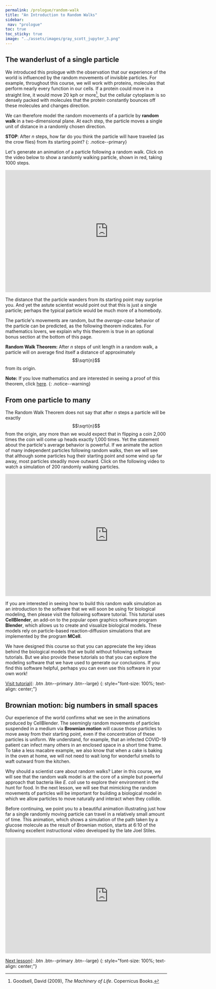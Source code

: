 ```yaml
---
permalink: /prologue/random-walk
title: "An Introduction to Random Walks"
sidebar:
 nav: "prologue"
toc: true
toc_sticky: true
image: "../assets/images/gray_scott_jupyter_3.png"
---
```


## The wanderlust of a single particle

We introduced this prologue with the observation that our experience of the world is influenced by the random movements of invisible particles. For example, throughout this course, we will work with proteins, molecules that perform nearly every function in our cells. If a protein could move in a straight line, it would move 20 kph or more[^machinery], but the cellular cytoplasm is so densely packed with molecules that the protein constantly bounces off these molecules and changes direction.

We can therefore model the random movements of a particle by **random walk** in a two-dimensional plane. At each step, the particle moves a single unit of distance in a randomly chosen direction.

**STOP**: After *n* steps, how far do you think the particle will have traveled (as the crow flies) from its starting point?
{: .notice--primary}

Let's generate an animation of a particle following a random walk. Click on the video below to show a randomly walking particle, shown in red, taking 1000 steps.

<iframe width="640" height="380" src="https://www.youtube-nocookie.com/embed/htggKpDKQDk" frameborder="0" allowfullscreen></iframe>

The distance that the particle wanders from its starting point may surprise you. And yet the astute scientist would point out that this is just a single particle; perhaps the typical particle would be much more of a homebody.

The particle's movements are random, but the *average-case* behavior of the particle can be predicted, as the following theorem indicates. For mathematics lovers, we explain why this theorem is true in an optional bonus section at the bottom of this page.

**Random Walk Theorem:** After *n* steps of unit length in a random walk, a particle will on average find itself a distance of approximately $$\sqrt{n}$$ from its origin.

**Note:** If you love mathematics and are interested in seeing a proof of this theorem, click <a href="../assets/tex/random_walk_theorem.pdf" download>here</a>.
{: .notice--warning}

## From one particle to many

The Random Walk Theorem does not say that after *n* steps a particle will be exactly $$\sqrt{n}$$ from the origin, any more than we would expect that in flipping a coin 2,000 times the coin will come up heads exactly 1,000 times. Yet the statement about the particle's average behavior is powerful. If we animate the action of many independent particles following random walks, then we will see that although some particles hug their starting point and some wind up far away, most particles steadily move outward. Click on the following video to watch a simulation of 200 randomly walking particles.

<iframe width="640" height="380" src="https://www.youtube-nocookie.com/embed/U9uPFDBc0VY" frameborder="0" allowfullscreen></iframe>

If you are interested in seeing how to build this random walk simulation as an introduction to the software that we will soon be using for biological modeling, then please visit the following software tutorial. This tutorial uses **CellBlender**, an add-on to the popular open graphics software program **Blender**, which allows us to create and visualize biological models. These models rely on particle-based reaction-diffusion simulations that are implemented by the program **MCell**.

We have designed this course so that you can appreciate the key ideas behind the biological models that we build without following software tutorials. But we also provide these tutorials so that you can explore the modeling software that we have used to generate our conclusions. If you find this software helpful, perhaps you can even use this software in your own work!

[Visit tutorial](tutorial-random-walk){: .btn .btn--primary .btn--large}
{: style="font-size: 100%; text-align: center;"}

## Brownian motion: big numbers in small spaces

Our experience of the world confirms what we see in the animations produced by CellBlender. The seemingly random movements of particles suspended in a medium via **Brownian motion** will cause those particles to move away from their starting point, even if the concentration of these particles is uniform. We understand, for example, that an infected COVID-19 patient can infect many others in an enclosed space in a short time frame. To take a less macabre example, we also know that when a cake is baking in the oven at home, we will not need to wait long for wonderful smells to waft outward from the kitchen.

Why should a scientist care about random walks? Later in this course, we will see that the random walk model is at the core of a simple but powerful approach that bacteria like *E. coli* use to explore their environment in the hunt for food. In the next lesson, we will see that mimicking the random movements of particles will be important for building a biological model in which we allow particles to move naturally and interact when they collide.

Before continuing, we point you to a beautiful animation illustrating just how far a single randomly moving particle can travel in a relatively small amount of time. This animation, which shows a simulation of the path taken by a glucose molecule as the result of Brownian motion, starts at 6:10 of the following excellent instructional video developed by the late Joel Stiles.

<center>
<iframe width="640" height="360" src="https://www.youtube-nocookie.com/embed/KQgydF-fXvc?start=370" frameborder="0" allowfullscreen></iframe>
</center>

[Next lesson](animals){: .btn .btn--primary .btn--large}
{: style="font-size: 100%; text-align: center;"}

[^machinery]: Goodsell, David (2009), *The Machinery of Life*. Copernicus Books.
